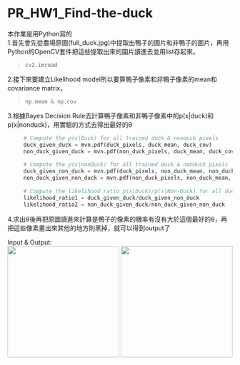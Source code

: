 # PR_HW1_Find-the-duck
本作業是用Python寫的
<br>1.首先會先從農場原圖(full_duck.jpg)中提取出鴨子的圖片和非鴨子的圖片，再用Python的OpenCV套件把這些提取出來的圖片讀進去並用list存起來。
>     cv2.imread

2.接下來要建立Likelihood model所以要算鴨子像素和非鴨子像素的mean和covariance matrix，
>     np.mean & np.cov

3.根據Bayes Decision Rule去計算鴨子像素和非鴨子像素中的p(x|duck)和p(x|nonduck)，用實驗的方式去得出最好的θ
```python
     # Compute the p(x|Duck) for all trained duck & nonduck pixels
     duck_given_duck = mvn.pdf(duck_pixels, duck_mean, duck_cov)
     non_duck_given_duck = mvn.pdf(non_duck_pixels, duck_mean, duck_cov)
     
     # Compute the p(x|nonDuck) for all trained duck & nonduck pixels
     duck_given_non_duck = mvn.pdf(duck_pixels, non_duck_mean, non_duck_cov)
     non_duck_given_non_duck = mvn.pdf(non_duck_pixels, non_duck_mean, non_duck_cov)
     
     # Compute the likelihood ratio p(x|Duck)/p(x|Non-Duck) for all duck & nonduck pixels
     likelihood_ratio1 = duck_given_duck/duck_given_non_duck
     likelihood_ratio2 = non_duck_given_duck/non_duck_given_non_duck
```
4.求出θ後再把原圖讀進來計算是鴨子的像素的機率有沒有大於這個最好的θ，再把這些像素畫出來其他的地方則黑掉，就可以得到output了<p>
Input & Output: <br>
<img src="full_duck.jpg" width=250>           <img src="duck_only.jpg" width=250> 
<!--![Input](/full_duck.jpg)  ![Output](/duck_only.jpg)-->
